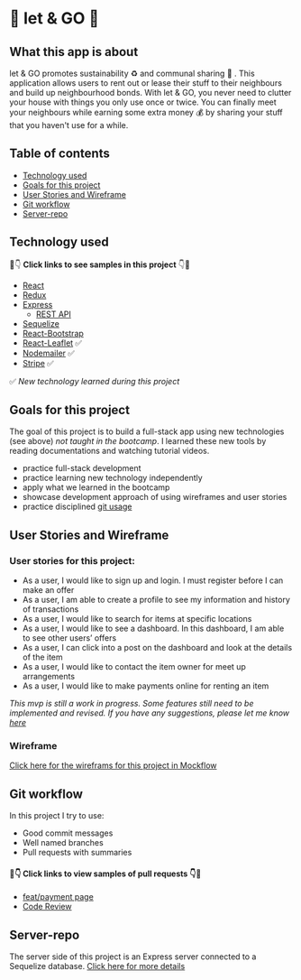# :house_with_garden: let & GO :house_with_garden:

## What this app is about

let & GO promotes sustainability :recycle: and communal sharing :couple: . This application allows users to rent out or lease their stuff to their neighbours and build up neighbourhood bonds. With let & GO, you never need to clutter your house with things you only use once or twice. You can finally meet your neighbours while earning some extra money :moneybag: by sharing your stuff that you haven't use for a while.

## Table of contents

- [Technology used](#technology-used)
- [Goals for this project](#goals-for-this-project)
- [User Stories and Wireframe](#user-stories-and-wireframe)
- [Git workflow](#git-workflow)
- [Server-repo](#server-repo)

## Technology used

:eyes::point_down: **Click links to see samples in this project** :point_down::eyes:

- [React](https://github.com/NicoleKuong/let-GO-client/blob/master/src/App.js)
- [Redux](https://github.com/NicoleKuong/let-GO-client/tree/master/src/actions)
- [Express](https://github.com/NicoleKuong/let-Go-server/blob/master/index.js)
  - [REST API](https://github.com/NicoleKuong/let-Go-server/blob/master/item/router.js)
- [Sequelize](https://github.com/NicoleKuong/let-Go-server/blob/master/user/model.js)
- [React-Bootstrap](https://github.com/sssgordon/project-outcry-client/blob/master/src/components/DetailsForm/DetailsForm.js)
- [React-Leaflet](https://github.com/NicoleKuong/let-GO-client/blob/master/src/components/ItemDetails/ItemDetails.js) :white_check_mark:
- [Nodemailer](https://github.com/NicoleKuong/let-Go-server/blob/master/email/router.js) :white_check_mark:
- [Stripe](https://github.com/NicoleKuong/let-Go-server/blob/master/payment/router.js) :white_check_mark:

:white_check_mark: _New technology learned during this project_

## Goals for this project

The goal of this project is to build a full-stack app using new technologies (see above) _not taught in the bootcamp_. I learned these new tools by reading documentations and watching tutorial videos.

- practice full-stack development
- practice learning new technology independently
- apply what we learned in the bootcamp
- showcase development approach of using wireframes and user stories
- practice disciplined [git usage](#git-workflow)

## User Stories and Wireframe

### User stories for this project:

- As a user, I would like to sign up and login. I must register before I can make an offer
- As a user, I am able to create a profile to see my information and history of transactions
- As a user, I would like to search for items at specific locations
- As a user, I would like to see a dashboard. In this dashboard, I am able to see other users’ offers
- As a user, I can click into a post on the dashboard and look at the details of the item
- As a user, I would like to contact the item owner for meet up arrangements
- As a user, I would like to make payments online for renting an item

_This mvp is still a work in progress. Some features still need to be implemented and revised. If you have any suggestions, please let me know [here](https://www.linkedin.com/in/nicole-kuong/)_

### Wireframe

[Click here for the wireframs for this project in Mockflow](https://wireframepro.mockflow.com/editor.jsp?editor=off&perm=Owner&projectid=M942ed8396a84abfa15da1942fd72dc921583161154742&publicid=7653f18c4b5246a193328bc3cac7ca79#/page/550f39dc6adb49fc87e2187b51296e30)

## Git workflow

In this project I try to use:

- Good commit messages
- Well named branches
- Pull requests with summaries

#### 👀👇 Click links to view samples of pull requests 👇👀

- [feat/payment page](https://github.com/NicoleKuong/let-GO-client/pull/9)
- [Code Review](https://github.com/NicoleKuong/let-GO-client/pull/8)

## Server-repo

The server side of this project is an Express server connected to a Sequelize database. [Click here for more details](https://github.com/NicoleKuong/let-Go-server)
